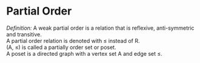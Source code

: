 # Partial Order
*Definition:* A weak partial order is a relation that is reflexive, anti-symmetric and transitive.  
A partial order relation is denoted with ≤ instead of R.  
(A, ≤) is called a partially order set or poset.  
A poset is a directed graph with a vertex set A and edge set ≤.  

